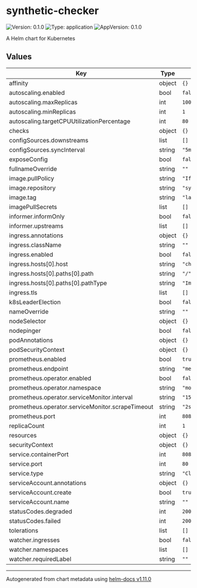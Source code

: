 # synthetic-checker

![Version: 0.1.0](https://img.shields.io/badge/Version-0.1.0-informational?style=flat-square) ![Type: application](https://img.shields.io/badge/Type-application-informational?style=flat-square) ![AppVersion: 0.1.0](https://img.shields.io/badge/AppVersion-0.1.0-informational?style=flat-square)

A Helm chart for Kubernetes

## Values

| Key | Type | Default | Description |
|-----|------|---------|-------------|
| affinity | object | `{}` |  |
| autoscaling.enabled | bool | `false` |  |
| autoscaling.maxReplicas | int | `100` |  |
| autoscaling.minReplicas | int | `1` |  |
| autoscaling.targetCPUUtilizationPercentage | int | `80` |  |
| checks | object | `{}` |  |
| configSources.downstreams | list | `[]` |  |
| configSources.syncInterval | string | `"5m"` |  |
| exposeConfig | bool | `false` |  |
| fullnameOverride | string | `""` |  |
| image.pullPolicy | string | `"IfNotPresent"` |  |
| image.repository | string | `"synthetic-checker"` |  |
| image.tag | string | `"latest"` |  |
| imagePullSecrets | list | `[]` |  |
| informer.informOnly | bool | `false` |  |
| informer.upstreams | list | `[]` |  |
| ingress.annotations | object | `{}` |  |
| ingress.className | string | `""` |  |
| ingress.enabled | bool | `false` |  |
| ingress.hosts[0].host | string | `"chart-example.local"` |  |
| ingress.hosts[0].paths[0].path | string | `"/"` |  |
| ingress.hosts[0].paths[0].pathType | string | `"ImplementationSpecific"` |  |
| ingress.tls | list | `[]` |  |
| k8sLeaderElection | bool | `false` |  |
| nameOverride | string | `""` |  |
| nodeSelector | object | `{}` |  |
| nodepinger | bool | `false` |  |
| podAnnotations | object | `{}` |  |
| podSecurityContext | object | `{}` |  |
| prometheus.enabled | bool | `true` |  |
| prometheus.endpoint | string | `"metrics"` |  |
| prometheus.operator.enabled | bool | `false` |  |
| prometheus.operator.namespace | string | `"monitoring"` |  |
| prometheus.operator.serviceMonitor.interval | string | `"15s"` |  |
| prometheus.operator.serviceMonitor.scrapeTimeout | string | `"2s"` |  |
| prometheus.port | int | `8080` |  |
| replicaCount | int | `1` |  |
| resources | object | `{}` |  |
| securityContext | object | `{}` |  |
| service.containerPort | int | `8080` |  |
| service.port | int | `80` |  |
| service.type | string | `"ClusterIP"` |  |
| serviceAccount.annotations | object | `{}` |  |
| serviceAccount.create | bool | `true` |  |
| serviceAccount.name | string | `""` |  |
| statusCodes.degraded | int | `200` |  |
| statusCodes.failed | int | `200` |  |
| tolerations | list | `[]` |  |
| watcher.ingresses | bool | `false` |  |
| watcher.namespaces | list | `[]` |  |
| watcher.requiredLabel | string | `""` |  |

----------------------------------------------
Autogenerated from chart metadata using [helm-docs v1.11.0](https://github.com/norwoodj/helm-docs/releases/v1.11.0)
